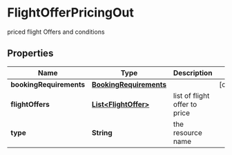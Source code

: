 

# FlightOfferPricingOut

priced flight Offers and conditions

## Properties

| Name | Type | Description | Notes |
|------------ | ------------- | ------------- | -------------|
|**bookingRequirements** | [**BookingRequirements**](BookingRequirements.md) |  |  [optional] |
|**flightOffers** | [**List&lt;FlightOffer&gt;**](FlightOffer.md) | list of flight offer to price |  |
|**type** | **String** | the resource name |  |



